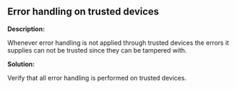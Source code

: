 Error handling on trusted devices
-------

**Description:**

Whenever error handling is not applied through trusted devices the errors it supplies can
not be trusted since they can be tampered with.


**Solution:**

Verify that all error handling is performed on trusted devices.
